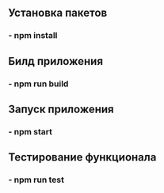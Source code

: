 ## Установка пакетов
### - npm install
## Билд приложения
### - npm run build
## Запуск приложения
### - npm start
## Тестирование функционала
### - npm run test
